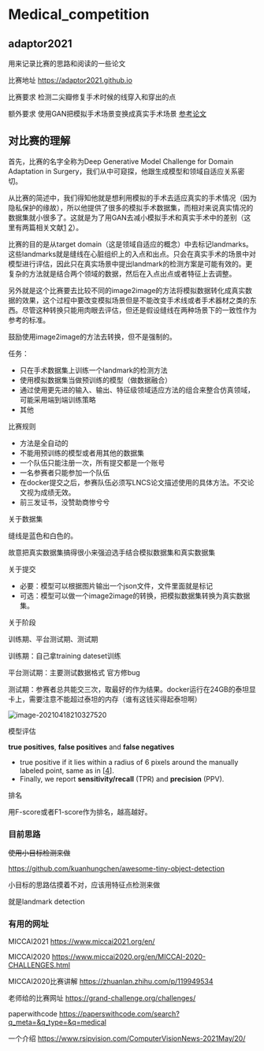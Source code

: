 # Medical_competition
## adaptor2021

用来记录比赛的思路和阅读的一些论文

比赛地址 https://adaptor2021.github.io

比赛要求 检测二尖瓣修复手术时候的线穿入和穿出的点

额外要求 使用GAN把模拟手术场景变换成真实手术场景 [参考论文](https://arxiv.org/abs/1806.03627)

## 对比赛的理解

首先，比赛的名字全称为Deep Generative Model Challenge for Domain Adaptation in Surgery，我们从中可窥探，他跟生成模型和领域自适应关系密切。

从比赛的简述中，我们得知他就是想利用模拟的手术去适应真实的手术情况（因为隐私保护的缘故），所以他提供了很多的模拟手术数据集，而相对来说真实情况的数据集就小很多了。这就是为了用GAN去减小模拟手术和真实手术中的差别（这里有两篇相关文献[1](https://arxiv.org/abs/1806.03627) [2](https://arxiv.org/abs/1906.10011)）。

比赛的目的是从target domain（这是领域自适应的概念）中去标记landmarks。这些landmarks就是缝线在心脏组织上的入点和出点。只会在真实手术的场景中对模型进行评估，因此只在真实场景中提出landmark的检测方案是可能有效的。更复杂的方法就是结合两个领域的数据，然后在入点出点或者特征上去调整。

另外就是这个比赛要去比较不同的image2image的方法将模拟数据转化成真实数据的效果，这个过程中要改变模拟场景但是不能改变手术线或者手术器材之类的东西。尽管这种转换只能用肉眼去评估，但还是假设缝线在两种场景下的一致性作为参考的标准。

鼓励使用image2image的方法去转换，但不是强制的。

任务：

- 只在手术数据集上训练一个landmark的检测方法
- 使用模拟数据集当做预训练的模型（做数据融合）
- 通过使用更先进的输入、输出、特征级领域适应方法的组合来整合仿真领域，可能采用端到端训练策略
- 其他



比赛规则

- 方法是全自动的
- 不能用预训练的模型或者用其他的数据集
- 一个队伍只能注册一次，所有提交都是一个账号
- 一名参赛者只能参加一个队伍
- 在docker提交之后，参赛队伍必须写LNCS论文描述使用的具体方法。不交论文视为成绩无效。
- 前三发证书，没赞助商惨兮兮



关于数据集

缝线是蓝色和白色的。

故意把真实数据集搞得很小来强迫选手结合模拟数据集和真实数据集



关于提交

- 必要：模型可以根据图片输出一个json文件，文件里面就是标记
- 可选：模型可以做一个image2image的转换，把模拟数据集转换为真实数据集。

关于阶段

训练期、平台测试期、测试期

训练期：自己拿training dateset训练

平台测试期：主要测试数据格式 官方修bug

测试期：参赛者总共能交三次，取最好的作为结果。docker运行在24GB的泰坦显卡上，需要注意不能超过泰坦的内存（谁有这钱买得起泰坦啊）

![image-20210418210327520](https://cdn.jsdelivr.net/gh/nekomiao123/pic/img/image-20210418210327520.png)



模型评估

**true positives**, **false positives** and **false negatives**

- true positive    if it lies within a radius of 6 pixels around the manually labeled point, same as in [[4](https://adaptor2021.github.io/#4)]. 
- Finally, we report **sensitivity/recall** (TPR) and **precision** (PPV).

排名

用F-score或者F1-score作为排名，越高越好。

### 目前思路

~~使用小目标检测来做~~

https://github.com/kuanhungchen/awesome-tiny-object-detection

小目标的思路估摸着不对，应该用特征点检测来做

就是landmark detection



### 有用的网址

MICCAI2021 https://www.miccai2021.org/en/

MICCAI2020 https://www.miccai2020.org/en/MICCAI-2020-CHALLENGES.html

MICCAI2020比赛讲解 https://zhuanlan.zhihu.com/p/119949534

老师给的比赛网址 https://grand-challenge.org/challenges/

paperwithcode https://paperswithcode.com/search?q_meta=&q_type=&q=medical

一个介绍 https://www.rsipvision.com/ComputerVisionNews-2021May/20/

